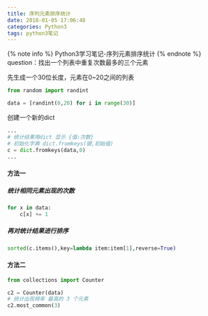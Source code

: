 ```yaml
---
title: 序列元素排序统计
date: 2018-01-05 17:06:48
categories: Python3
tags: python3笔记
---
```

{% note info %}
Python3学习笔记-序列元素排序统计
{% endnote %}
question：找出一个列表中重复次数最多的三个元素


先生成一个30位长度，元素在0~20之间的列表
```python
from random import randint

data = [randint(0,20) for i in range(30)]
```
创建一个新的dict
```python
...
# 统计结果用dict 显示 {值:次数}
# 初始化字典 dict.fromkeys(键,初始值) 
c = dict.fromkeys(data,0)
...
```
<!-- more -->
#### 方法一 
##### 统计相同元素出现的次数
```python
for x in data:
    c[x] += 1
```
##### 再对统计结果进行排序
```python
sorted(c.items(),key=lambda item:item[1],reverse=True)
```


#### 方法二
```python
from collections import Counter

c2 = Counter(data)
# 统计出现频率 最高的 3 个元素
c2.most_common(3)

```

